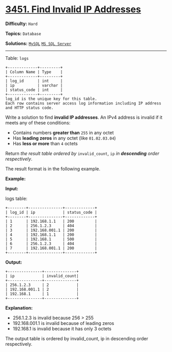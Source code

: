 # [3451. Find Invalid IP Addresses](https://leetcode.com/problems/find-invalid-ip-addresses/)

**Difficulty:** `Hard`  

**Topics:** `Database`  

**Solutions:** [`MySQL`](../../src/sql/challenges/FindInvalidIpAddresses.sql) [`MS SQL Server`](../../src/sql/challenges/FindInvalidIpAddresses.sql)  

---

Table:  `logs`

```
+-------------+---------+
| Column Name | Type    |
+-------------+---------+
| log_id      | int     |
| ip          | varchar |
| status_code | int     |
+-------------+---------+
log_id is the unique key for this table.
Each row contains server access log information including IP address and HTTP status code.
```

Write a solution to find **invalid IP addresses**. An IPv4 address is invalid if it meets any of these conditions:

* Contains numbers **greater than** `255` in any octet
* Has **leading zeros** in any octet (like `01.02.03.04`)
* Has **less or more** than `4` octets

Return *the result table* *ordered by* `invalid_count`, `ip` *in **descending** order respectively*.

The result format is in the following example.

**Example:**

**Input:**

logs table:

```
+--------+---------------+-------------+
| log_id | ip            | status_code | 
+--------+---------------+-------------+
| 1      | 192.168.1.1   | 200         | 
| 2      | 256.1.2.3     | 404         | 
| 3      | 192.168.001.1 | 200         | 
| 4      | 192.168.1.1   | 200         | 
| 5      | 192.168.1     | 500         | 
| 6      | 256.1.2.3     | 404         | 
| 7      | 192.168.001.1 | 200         | 
+--------+---------------+-------------+
```

**Output:**

```
+---------------+--------------+
| ip            | invalid_count|
+---------------+--------------+
| 256.1.2.3     | 2            |
| 192.168.001.1 | 2            |
| 192.168.1     | 1            |
+---------------+--------------+
```

**Explanation:**

* 256.1.2.3 is invalid because 256 > 255
* 192.168.001.1 is invalid because of leading zeros
* 192.168.1 is invalid because it has only 3 octets

The output table is ordered by invalid\_count, ip in descending order respectively.